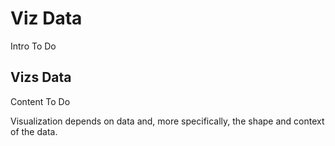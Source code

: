 # Viz Data

Intro To Do

## Vizs Data

Content To Do

Visualization depends on data and, more specifically, the shape and context of the data.
